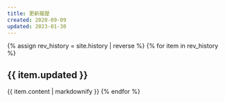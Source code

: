 ```yaml
---
title: 更新履歴
created: 2020-09-09
updated: 2023-01-30
---
```

{% assign rev_history = site.history | reverse %}
{% for item in rev_history %}
## <a name="{{ item.updated }}">{{ item.updated }}</a>
{{ item.content | markdownify }}
{% endfor %}
